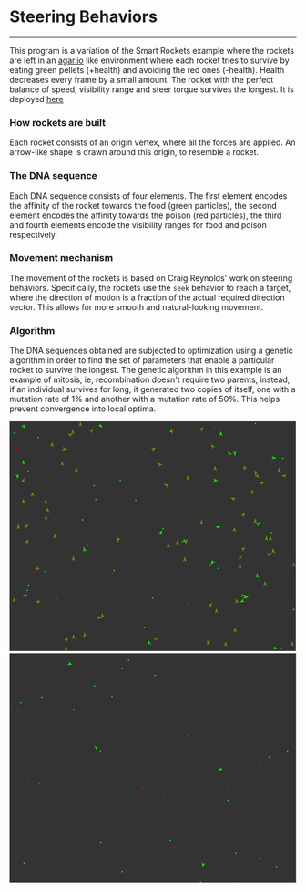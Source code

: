 # Steering Behaviors
---
This program is a variation of the Smart Rockets example where the rockets are left in an [agar.io](www.agar.io) like environment where each rocket tries to survive by eating green pellets (+health) and avoiding the red ones (-health). Health decreases every frame by a small amount. The rocket with the perfect balance of speed, visibility range and steer torque survives the longest. It is deployed [here](https://steering-behaviors.firebaseapp.com/)

### How rockets are built
Each rocket consists of an origin vertex, where all the forces are applied. An arrow-like shape is drawn around this origin, to resemble a rocket.

### The DNA sequence
Each DNA sequence consists of four elements. The first element encodes the affinity of the rocket towards the food (green particles), the second element encodes the affinity towards the poison (red particles), the third and fourth elements encode the visibility ranges for food and poison respectively.

### Movement mechanism
The movement of the rockets is based on Craig Reynolds' work on steering behaviors. Specifically, the rockets use the `seek` behavior to reach a target, where the direction of motion is a fraction of the actual required direction vector. This allows for more smooth and natural-looking movement.

### Algorithm
The DNA sequences obtained are subjected to optimization using a genetic algorithm in order to find the set of parameters that enable a particular rocket to survive the longest. The genetic algorithm in this example is an example of mitosis, ie, recombination doesn't require two parents, instead, if an individual survives for long, it generated two copies of itself, one with a mutation rate of 1% and another with a mutation rate of 50%. This helps prevent convergence into local optima.

![title](ss.jpg)
![title](ss_1.jpg)